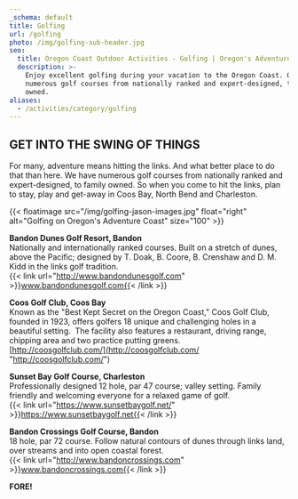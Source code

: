 ```yaml
---
_schema: default
title: Golfing
url: /golfing
photo: /img/golfing-sub-header.jpg
seo:
  title: Oregon Coast Outdoor Activities - Golfing | Oregon's Adventure Coast
  description: >-
    Enjoy excellent golfing during your vacation to the Oregon Coast. Offering
    numerous golf courses from nationally ranked and expert-designed, to family
    owned.
aliases:
  - /activities/category/golfing
---
```

## GET INTO THE SWING OF THINGS

For many, adventure means hitting the links.  And what better place to do that than here.  We have numerous golf courses from nationally ranked and expert-designed, to family owned.  So when you come to hit the links, plan to stay, play and get-away in Coos Bay, North Bend and Charleston.

{{< floatimage src="/img/golfing-jason-images.jpg" float="right" alt="Golfing on Oregon's Adventure Coast" size="100" >}}

**Bandon Dunes Golf Resort, Bandon**<br> Nationally and internationally ranked courses. Built on a stretch of dunes, above the Pacific; designed by T. Doak, B. Coore, B. Crenshaw and D. M. Kidd in the links golf tradition.<br> {{< link url="http://www.bandondunesgolf.com" >}}www.bandondunesgolf.com{{< /link >}}

**Coos Golf Club, Coos Bay**<br> Known as the "Best Kept Secret on the Oregon Coast," Coos Golf Club, founded in 1923, offers golfers 18 unique and challenging holes in a beautiful setting.&nbsp; The facility also features a restaurant, driving range, chipping area and two practice putting greens.<br> [http://coosgolfclub.com/](http://coosgolfclub.com/ "http://coosgolfclub.com/")

**Sunset Bay Golf Course, Charleston**<br> Professionally designed 12 hole, par 47 course; valley setting. Family friendly and welcoming everyone for a relaxed game of golf.<br> {{< link url="https://www.sunsetbaygolf.net/" >}}https://www.sunsetbaygolf.net{{< /link >}}

**Bandon Crossings Golf Course, Bandon**<br> 18 hole, par 72 course. Follow natural contours of dunes through links land, over streams and into open coastal forest.<br> {{< link url="http://www.bandoncrossings.com" >}}www.bandoncrossings.com{{< /link >}}

**FORE!**
